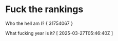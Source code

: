# Fuck the rankings

Who the hell am I?
{ 31754067 }

What fucking year is it?
[ 2025-03-27T05:46:40Z ]
